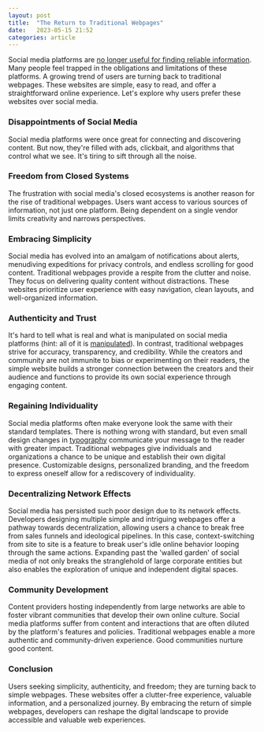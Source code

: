 ```yaml
---
layout: post
title:  "The Return to Traditional Webpages"
date:   2023-05-15 21:52
categories: article
---
```


Social media platforms are [no longer useful for finding reliable information](https://www.forbes.com/sites/petersuciu/2022/07/22/teens-increasing-rely-on-social-media-for-newsbut-they-dont-trust-it/?sh=f5a981119ff5). Many people feel trapped in the obligations and limitations of these platforms. A growing trend of users are turning back to traditional webpages. These websites are simple, easy to read, and offer a straightforward online experience. Let's explore why users prefer these websites over social media.
### Disappointments of Social Media
Social media platforms were once great for connecting and discovering content. But now, they're filled with ads, clickbait, and algorithms that control what we see. It's tiring to sift through all the noise.
### Freedom from Closed Systems
The frustration with social media's closed ecosystems is another reason for the rise of traditional webpages. Users want access to various sources of information, not just one platform. Being dependent on a single vendor limits creativity and narrows perspectives.
### Embracing Simplicity
Social media has evolved into an amalgam of notifications about alerts, menudiving expeditions for privacy controls, and endless scrolling for good content. Traditional webpages provide a respite from the clutter and noise. They focus on delivering quality content without distractions. These websites prioritize user experience with easy navigation, clean layouts, and well-organized information. 
### Authenticity and Trust
It's hard to tell what is real and what is manipulated on social media platforms (hint: all of it is [manipulated](https://www.ox.ac.uk/news/2021-01-13-social-media-manipulation-political-actors-industrial-scale-problem-oxford-report)). In contrast, traditional webpages strive for accuracy, transparency, and credibility. While the creators and community are not immunite to bias or experimenting on their readers, the simple website builds a stronger connection between the creators and their audience and functions to provide its own social experience through engaging content.
### Regaining Individuality
Social media platforms often make everyone look the same with their standard templates. There is nothing wrong with standard, but even small design changes in [typography](https://thefutur.com/content/how-typography-can-influence-a-reader) communicate your message to the reader with greater impact. Traditional webpages give individuals and organizations a chance to be unique and establish their own digital presence. Customizable designs, personalized branding, and the freedom to express oneself allow for a rediscovery of individuality.
### Decentralizing Network Effects
Social media has persisted such poor design due to its network effects. Developers designing multiple simple and intriguing webpages offer a pathway towards decentralization, allowing users a chance to break free from sales funnels and ideological pipelines. In this case, context-switching from site to site is a feature to break user's idle online behavior looping through the same actions. Expanding past the 'walled garden' of social media of not only breaks the stranglehold of large corporate entities but also enables the exploration of unique and independent digital spaces.
### Community Development
Content providers hosting independently from large networks are able to foster vibrant communities that develop their own online culture. Social media platforms suffer from content and interactions that are often diluted by the platform's features and policies. Traditional webpages enable a more authentic and community-driven experience. Good communities nurture good content.
### Conclusion
Users seeking simplicity, authenticity, and freedom; they are turning back to simple webpages. These websites offer a clutter-free experience, valuable information, and a personalized journey. By embracing the return of simple webpages, developers can reshape the digital landscape to provide accessible and valuable web experiences.
